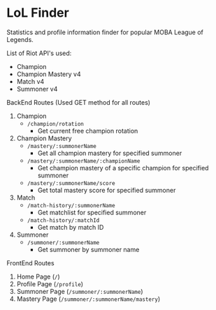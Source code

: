 # LoL Finder
Statistics and profile information finder for popular MOBA League of Legends.

List of Riot API's used:  
* Champion
* Champion Mastery v4
* Match v4
* Summoner v4

BackEnd Routes (Used GET method for all routes)
1. Champion  
    * `/champion/rotation`
      * Get current free champion rotation
2. Champion Mastery
   * `/mastery/:summonerName`
     * Get all champion mastery for specified summoner
   * `/mastery/:summonerName/:championName`
     * Get champion mastery of a specific champion for specified summoner
   * `/mastery/:summonerName/score`
     * Get total mastery score for specified summoner
3. Match
   * `/match-history/:summonerName`
     * Get matchlist for specified summoner
   * `/match-history/:matchId `
     * Get match by match ID
4. Summoner
   * `/summoner/:summonerName`
     * Get summoner by summoner name

FrontEnd Routes  
1. Home Page (`/`)
2. Profile Page (`/profile`)
3. Summoner Page (`/summoner/:summonerName`)
4. Mastery Page (`/summoner/:summonerName/mastery`)
